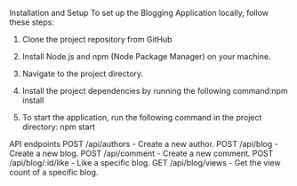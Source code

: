 Installation and Setup
To set up the Blogging Application locally, follow these steps:

1. Clone the project repository from GitHub

2. Install Node.js and npm (Node Package Manager) on your machine.

3. Navigate to the project directory.

4. Install the project dependencies by running the following command:npm install

5. To start the application, run the following command in the project directory: npm start

API endpoints
POST /api/authors - Create a new author.
POST /api/blog - Create a new blog.
POST /api/comment - Create a new comment.
POST /api/blog/:id/like - Like a specific blog.
GET /api/blog/views - Get the view count of a specific blog.
